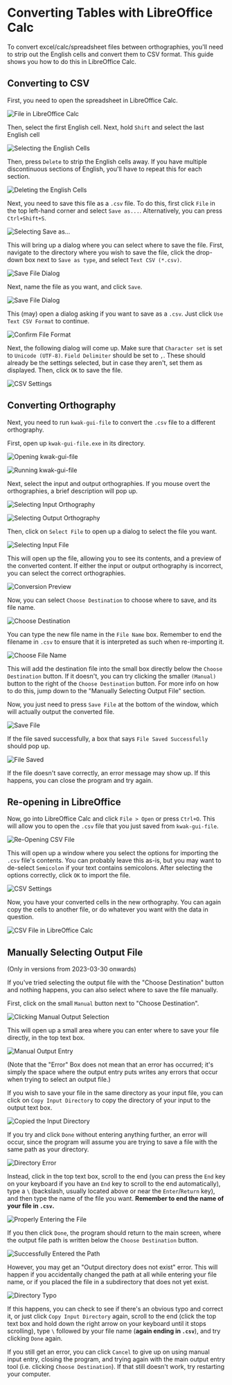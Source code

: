 # Converting Tables with LibreOffice Calc

To convert excel/calc/spreadsheet files between 
orthographies, you'll need to strip out the English
cells and convert them to CSV format. This guide shows
you how to do this in LibreOffice Calc.

## Converting to CSV

First, you need to open the spreadsheet in LibreOffice Calc.

![File in LibreOffice Calc](../imgs/calc/calc_0001.png)

Then, select the first English cell. Next, hold `Shift`
and select the last English cell

![Selecting the English Cells](../imgs/calc/calc_0002.png)

Then, press `Delete` to strip the English cells away. 
If you have multiple discontinuous sections of English,
you'll have to repeat this for each section.

![Deleting the English Cells](../imgs/calc/calc_0003.png)

Next, you need to save this file as a `.csv` file. To do
this, first click `File` in the top left-hand corner
and select `Save as...`. Alternatively, you can press
`Ctrl+Shift+S`.

![Selecting `Save as...`](../imgs/calc/calc_0004.png)

This will bring up a dialog where you can select where
to save the file. First, navigate to the directory where
you wish to save the file, click the drop-down box
next to `Save as type`, and select `Text CSV (*.csv)`.

![Save File Dialog](../imgs/calc/calc_0005.png)

Next, name the file as you want, and click `Save`.

![Save File Dialog](../imgs/calc/calc_0006.png)

This (may) open a dialog asking if you want to save as a 
`.csv`. Just click `Use Text CSV Format` to continue.

![Confirm File Format](../imgs/calc/calc_0006b.png)

Next, the following dialog will come up. Make sure that
`Character set` is set to `Unicode (UTF-8)`. 
`Field Delimiter` should be set to `,`. These should
already be the settings selected, but in case they aren't,
set them as displayed. Then, click `OK` to save the file.

![CSV Settings](../imgs/calc/calc_0008.png)

## Converting Orthography

Next, you need to run `kwak-gui-file` to convert the
`.csv` file to a different orthography.

First, open up `kwak-gui-file.exe` in its directory.

![Opening `kwak-gui-file`](../imgs/gui/gui_0002.png)

![Running `kwak-gui-file`](../imgs/gui/gui_0003.png)

Next, select the input and output orthographies. If you
mouse overt the orthographies, a brief description will
pop up.

![Selecting Input Orthography](../imgs/gui/gui_0004.png)

![Selecting Output Orthography](../imgs/gui/gui_0005.png)

Then, click on `Select File` to open up a dialog to
select the file you want.

![Selecting Input File](../imgs/gui/gui_0006.png)

This will open up the file, allowing you to see its
contents, and a preview of the converted content. If
either the input or output orthography is incorrect,
you can select the correct orthographies.

![Conversion Preview](../imgs/gui/gui_0007.png)

Now, you can select `Choose Destination` to choose
where to save, and its file name.

![Choose Destination](../imgs/gui/gui_0008.png)

You can type the new file name in the `File Name`
box. Remember to end the filename in `.csv` to
ensure that it is interpreted as such when
re-importing it.

![Choose File Name](../imgs/gui/gui_0009.png)

This will add the destination file into the small
box directly below the `Choose Destination` button.
If it doesn't, you can try clicking the smaller
`(Manual)` button to the right of the `Choose Destination`
button. For more info on how to do this, jump down
to the "Manually Selecting Output File" section.

Now, you just need to press `Save File` at the bottom
of the window, which will actually output the converted
file.

![Save File](../imgs/gui/gui_0010.png)

If the file saved successfully, a box that says
`File Saved Successfully` should pop up. 

![File Saved](../imgs/gui/gui_0011.png)

If the file doesn't save correctly, an error message 
may show up. If this happens, you can close the program
and try again.

## Re-opening in LibreOffice

Now, go into LibreOffice Calc and click `File > Open`
or press `Ctrl+O`. This will allow you to open the
`.csv` file that you just saved from `kwak-gui-file`.

![Re-Opening CSV File](../imgs/calc/open_calc_0001.png)

This will open up a window where you select the options
for importing the `.csv` file's contents. You can
probably leave this as-is, but you may want to de-select
`Semicolon` if your text contains semicolons. After 
selecting the options correctly, click `OK` to import
the file.

![CSV Settings](../imgs/calc/open_calc_0002.png)

Now, you have your converted cells in the new orthography.
You can again copy the cells to another file, or do
whatever you want with the data in question.

![CSV File in LibreOffice Calc](../imgs/calc/open_calc_0003.png)

## Manually Selecting Output File

(Only in versions from 2023-03-30 onwards)

If you've tried selecting the output file with the
"Choose Destination" button and nothing happens,
you can also select where to save the file manually.

First, click on the small `Manual` button next to
"Choose Destination".

![Clicking Manual Output Selection](../imgs/gui/gui_man_0000.png)

This will open up a small area where you can enter
where to save your file directly, in the top text box.

![Manual Output Entry](../imgs/gui/gui_man_0001.png)

(Note that the "Error" Box does not mean that an
error has occurred; it's simply the space where
the output entry puts writes any errors that
occur when trying to select an output file.)

If you wish to save your file in the same directory as
your input file, you can click on `Copy Input Directory`
to copy the directory of your input to the output
text box.

![Copied the Input Directory](../imgs/gui/gui_man_0002.png)

If you try and click `Done` without entering anything
further, an error will occur, since the program will
assume you are trying to save a file with the same
path as your directory.

![Directory Error](../imgs/gui/gui_man_0003.png)

Instead, click in the top text box, scroll to the
end (you can press the `End` key on your keyboard
if you have an `End` key to scroll to the end 
automatically), type a `\` (backslash, usually located
above or near the `Enter`/`Return` key), and then type
the name of the file you want. __Remember to end the
name of your file in `.csv`.__

![Properly Entering the File](../imgs/gui/gui_man_0004.png)

If you then click `Done`, the program should return to
the main screen, where the output file path is written
below the `Choose Destination` button.

![Successfully Entered the Path](../imgs/gui/gui_man_0005.png)

However, you may get an "Output directory does not exist"
error. This will happen if you accidentally changed the
path at all while entering your file name, or if you
placed the file in a subdirectory that does not yet
exist.

![Directory Typo](../imgs/gui/gui_man_0006.png)

If this happens, you can check to see if there's an
obvious typo and correct it, or just click `Copy Input
Directory` again, scroll to the end (click the top
text box and hold down the right arrow on your
keyboard until it stops scrolling), type `\` followed
by your file name (__again ending in `.csv`__), and
try clicking `Done` again. 

If you still get an error, you can click `Cancel` to
give up on using manual input entry, closing the program,
and trying again with the main output entry tool (i.e. 
clicking `Choose Destination`). If that still doesn't
work, try restarting your computer.